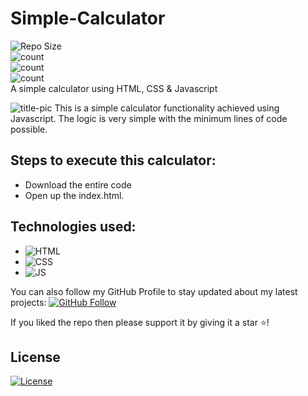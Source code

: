 # Simple-Calculator
![Repo Size](https://img.shields.io/github/repo-size/ShravyaRNadig/Simple-Calculator) <br>
![count](https://img.shields.io/github/languages/count/ShravyaRNadig/Simple-Calculator) <br>
![count](https://img.shields.io/github/forks/ShravyaRNadig/Simple-Calculator?style=social) <br>
![count](https://img.shields.io/github/watchers/ShravyaRNadig/Simple-Calculator?style=social) <br>
 A simple calculator using HTML, CSS &amp; Javascript<br>
 
 ![title-pic](https://user-images.githubusercontent.com/39196039/40139639-27db8c64-596e-11e8-9537-04a5b5d07170.jpg)
 This is a simple calculator functionality achieved using Javascript. The logic is very simple with the minimum lines of code possible.
 
## Steps to execute this calculator:
- Download the entire code 
- Open up the index.html.

## Technologies used: 
- ![HTML](https://img.shields.io/badge/Language-HTML-red) 
- ![CSS](https://img.shields.io/badge/Language-CSS-red) 
- ![JS](https://img.shields.io/badge/Language-JS-red) 

You can also follow my GitHub Profile to stay updated about my latest projects: [![GitHub Follow](https://img.shields.io/badge/Connect-ShravyaRNadig-blue.svg?logo=Github&longCache=true&style=social&label=Follow)](https://github.com/ShravyaRNadig)

If you liked the repo then please support it by giving it a star ⭐!

## License
[![License](https://img.shields.io/badge/License-Apache%202.0-red.svg)](https://opensource.org/licenses/Apache)
